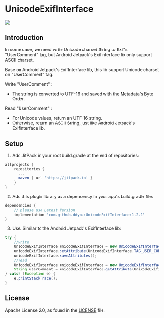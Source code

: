 # UnicodeExifInterface

[![](https://jitpack.io/v/ddyos/UnicodeExifInterface.svg)](https://jitpack.io/#ddyos/UnicodeExifInterface)


## Introduction
In some case, we need write Unicode charset String to Exif's "UserComment" tag, but Android Jetpack's ExifInterface lib only support ASCII charset.

Base on Android Jetpack's ExifInterface lib, this lib support Unicode charset on "UserComment" tag.

Write "UserComment" :
- The string is converted to UTF-16 and saved with the Metadata's Byte Order.

Read "UserComment" :
- For Unicode values, return an UTF-16 string.
- Otherwise, return an ASCII String, just like Android Jetpack's ExifInterface lib.

## Setup
1. Add JitPack in your root build.gradle at the end of repositories:
```gradle
allprojects {
    repositories {
      ...
      maven { url 'https://jitpack.io' }
    }
}
```
2. Add this plugin library as a dependency in your app's build.gradle file:
```gradle
dependencies {
    // please use Latest Version
    implementation 'com.github.ddyos:UnicodeExifInterface:1.2.1'
}
```
3. Use. Similar to the Android Jetpack's ExifInterface lib:
```Java
try {
    //write
    UnicodeExifInterface unicodeExifInterface = new UnicodeExifInterface(getPhotoPath());
    unicodeExifInterface.setAttribute(UnicodeExifInterface.TAG_USER_COMMENT, "ýÄÑ123中文Englishにほんご");
    unicodeExifInterface.saveAttributes();
    //read
    UnicodeExifInterface unicodeExifInterface = new UnicodeExifInterface(getPhotoPath());
    String userComment = unicodeExifInterface.getAttribute(UnicodeExifInterface.TAG_USER_COMMENT);
} catch (Exception e) {
    e.printStackTrace();
}
```

## License

Apache License 2.0, as found in the [LICENSE](/LICENSE) file.
